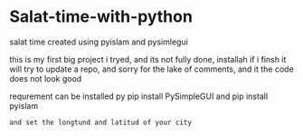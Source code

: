 # Salat-time-with-python
salat time created using pyislam and pysimlegui

this is my first big project i tryed, and its not fully done, installah if i finsh it will try to update a repo, and sorry for the lake of comments, and it the code does not look good

  requrement can be installed py   pip install PySimpleGUI   and  pip install pyislam

    and set the longtund and latitud of your city 

